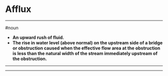 # Afflux
---
#noun
- **An upward rush of fluid.**
- **The rise in water level (above normal) on the upstream side of a bridge or obstruction caused when the effective flow area at the obstruction is less than the natural width of the stream immediately upstream of the obstruction.**
---
---
